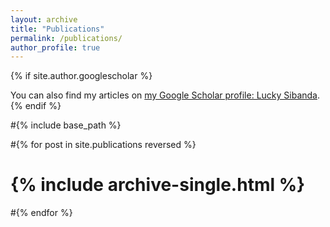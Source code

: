 ```yaml
---
layout: archive
title: "Publications"
permalink: /publications/
author_profile: true
---
```


{% if site.author.googlescholar %}
  <div class="wordwrap">You can also find my articles on <a href="{{site.author.googlescholar}}">my Google Scholar profile: Lucky Sibanda</a>.</div>
{% endif %}

#{% include base_path %}

#{% for post in site.publications reversed %}
#  {% include archive-single.html %}
#{% endfor %}
